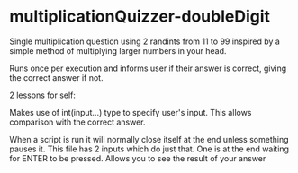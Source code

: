 # multiplicationQuizzer-doubleDigit
Single multiplication question using 2 randints from 11 to 99 inspired by a simple method of multiplying larger numbers in your head.

Runs once per execution and informs user if their answer is correct, giving the correct answer if not.

2 lessons for self:

Makes use of int(input...) type to specify user's input.
This allows comparison with the correct answer.

When a script is run it will normally close itself at the end unless something pauses it.
This file has 2 inputs which do just that.
One is at the end waiting for ENTER to be pressed.
Allows you to see the result of your answer
